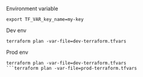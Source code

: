 Environment variable

```
export TF_VAR_key_name=my-key
```


Dev env
```
terraform plan -var-file=dev-terraform.tfvars
```
Prod env
```
terraform plan -var-file=dev-terraform.tfvars
```terraform plan -var-file=prod-terraform.tfvars
